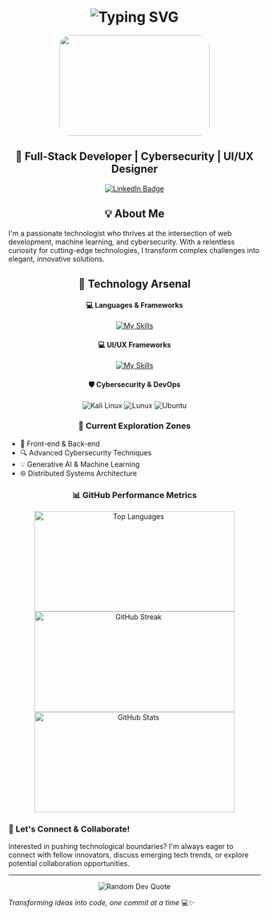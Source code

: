 <h1 align="center">
  <img src="https://readme-typing-svg.herokuapp.com/?font=Fira+Code&weight=600&size=40&duration=4000&pause=1000&color=2196F3&center=true&vCenter=true&width=600&lines=Hello+World!+👋;I'm+Omar!;Welcome+to+my+Profile!;Full-Stack+Developer;Cybersecurity;UI/UX+Designer" alt="Typing SVG" />
</h1>

<div align="center">
  <img src="https://media.giphy.com/media/dWesBcTLavkZuG35MI/giphy.gif" width="300px" height="200px" style="border-radius: 20px;"/>
</div>

<div align="center">
  <h2> 🌟 Full-Stack Developer | Cybersecurity | UI/UX Designer </h2>

  <a href="https://www.linkedin.com/in/omar-morsi/">
    <img src="https://img.shields.io/badge/LinkedIn-blue?style=for-the-badge&logo=linkedin&logoColor=white" alt="LinkedIn Badge"/>
  </a>
</div>

<div align="center">
<h2> 💡 About Me </h2>
</div>

I'm a passionate technologist who thrives at the intersection of web development, machine learning, and cybersecurity. With a relentless curiosity for cutting-edge technologies, I transform complex challenges into elegant, innovative solutions.
<div align="center">
<h2> 🔧 Technology Arsenal </h2>
</div>

<div align="center">
  <h4>💻 Languages & Frameworks</h4>
  
  [![My Skills](https://skillicons.dev/icons?i=react,ts,nextjs,angular,express,mongodb,nodejs,js,html,css,tailwind,bash,py,selenium&perline=4)](https://skillicons.dev)
</div>

<div align="center">
  <h4>💻 UI/UX Frameworks</h4>
  
   [![My Skills](https://skillicons.dev/icons?i=figma,ai,ps,xd&perline=4)](https://skillicons.dev)
</div>


<div align="center">
  <h4> 🛡️ Cybersecurity & DevOps </h4>
  <img src="https://img.shields.io/badge/Kali_Linux-557C94?style=for-the-badge&logo=kali-linux&logoColor=white" alt="Kali Linux"/>
  <img src="https://img.shields.io/badge/Linux-FCC624?style=for-the-badge&logo=linux&logoColor=black" alt="Lunux"/>
  <img src="https://img.shields.io/badge/Ubuntu-E95420?style=for-the-badge&logo=ubuntu&logoColor=white" alt="Ubuntu"/>
</div>


<div align="center">
<h3> 🚀 Current Exploration Zones </h3>
</div>

- 🧠 Front-end & Back-end
- 🔍 Advanced Cybersecurity Techniques
- 💡 Generative AI & Machine Learning
- 🌐 Distributed Systems Architecture

<div align="center">
<h3> 📊 GitHub Performance Metrics </h3>
</div>

<!-- <div align="center">
</div>
-->
<div align="center">
  <img src="https://github-readme-stats.vercel.app/api/top-langs?username=Omar-OTech&theme=dark&layout=compact" alt="Top Languages" width="400" height="200"/>
</div>
<div align="center">
  <img src="https://github-readme-streak-stats.herokuapp.com/?user=Omar-OTech&theme=dark" alt="GitHub Streak" width="400" height="200"/>
  <img src="https://github-readme-stats.vercel.app/api?username=Omar-OTech&theme=dark&show_icons=true" alt="GitHub Stats" width="400" height="200"/>
</div>
<!-- <div align="center">
</div> -->

### 💬 Let's Connect & Collaborate!

Interested in pushing technological boundaries? I'm always eager to connect with fellow innovators, discuss emerging tech trends, or explore potential collaboration opportunities.

---

<div align="center" width="200px" height="200px">
  <img src="https://quotes-github-readme.vercel.app/api?type=horizontal&theme=dark" alt="Random Dev Quote"/>
</div>

*Transforming ideas into code, one commit at a time* 💻✨
